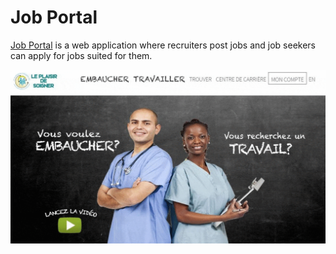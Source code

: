 # Job Portal

[Job Portal](https://leplaisirdesoigner.com/) is a web application where recruiters post jobs and job seekers can apply for jobs suited for them.

![](job-portal.gif)